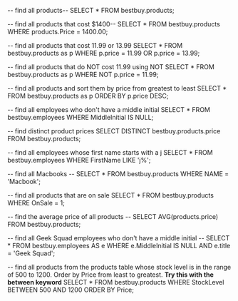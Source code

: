 -- find all products--
SELECT * FROM bestbuy.products;
 
-- find all products that cost $1400--
SELECT * FROM  bestbuy.products
WHERE products.Price = 1400.00;
 
-- find all products that cost 11.99 or 13.99
SELECT * FROM bestbuy.products as p
WHERE p.price = 11.99 OR p.price = 13.99;
 
-- find all products that do NOT cost 11.99 using NOT
SELECT * FROM bestbuy.products as p
WHERE NOT p.price = 11.99;
 
-- find all products and sort them by price from greatest to least
SELECT * FROM bestbuy.products as p
ORDER BY p.price DESC;
 
-- find all employees who don't have a middle initial
SELECT * FROM bestbuy.employees
WHERE MiddleInitial IS NULL;
 
-- find distinct product prices
SELECT DISTINCT bestbuy.products.price
FROM bestbuy.products;
 
-- find all employees whose first name starts with a j
SELECT * FROM bestbuy.employees
WHERE FirstName LIKE 'j%';
 
-- find all Macbooks --
SELECT * FROM bestbuy.products
WHERE NAME = 'Macbook';
 
-- find all products that are on sale
SELECT * FROM bestbuy.products
WHERE OnSale = 1;
 
-- find the average price of all products --
SELECT AVG(products.price) FROM bestbuy.products;

-- find all Geek Squad employees who don't have a middle initial --
SELECT * FROM bestbuy.employees AS e
WHERE e.MiddleInitial IS NULL AND e.title = 'Geek Squad';
 
-- find all products from the products table whose stock level is in the range of 500 to 1200. Order by Price from least to greatest. **Try this with the between keyword**
SELECT * FROM bestbuy.products
WHERE StockLevel BETWEEN 500 AND 1200
ORDER BY Price;